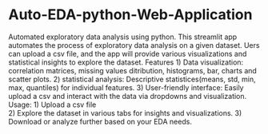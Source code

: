 # Auto-EDA-python-Web-Application
Automated exploratory data analysis using python.  This streamlit app automates the process of exploratory data analysis on a given dataset. Uers can upload a csv file, and the app will provide various visualizations and statistical insights to explore the dataset.
Features 1) Data visualization: correlation matrices, missing values ditribution, histograms, bar, charts and scatter plots.
        2) statistical analysis: Descriptive statistices(means, std, min, max, quantiles) for individual features.
        3) User-friendly interface: Easily upload a csv and interact with the data via dropdowns and visualization.
Usage: 1) Upload a csv file    
        2) Explore the dataset in various tabs for insights and visualizations.
        3) Download or analyze further based on your EDA needs.
